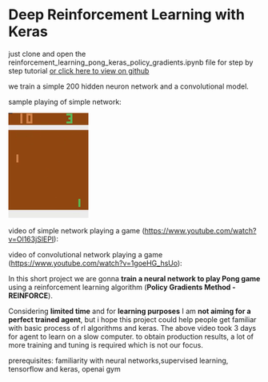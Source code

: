 # Deep Reinforcement Learning with Keras



just clone and open the reinforcement_learning_pong_keras_policy_gradients.ipynb file for step by step tutorial
[or click here to view on github](/reinforcement_learning_pong_keras_policy_gradients.ipynb)

we train a simple 200 hidden neuron network and a convolutional model.

sample playing of simple network:

![](simple_network.gif)


video of simple network playing a game (https://www.youtube.com/watch?v=Ol163jSlEPI): 

video of convolutional network playing a game (https://www.youtube.com/watch?v=1goeHG_hsUo):


In this short project we are gonna **train a neural network to play Pong game** using a reinforcement learning algorithm (**Policy Gradients Method - REINFORCE**). 

Considering **limited time** and for **learning purposes** I am **not aiming for a perfect trained agent**, but i hope this project could help people get familiar with basic process of rl algorithms and keras. The above video took 3 days for agent to learn on a slow computer. to obtain production results, a lot of more training and tuning is required which is not our focus. 

prerequisites:
familiarity with neural networks,supervised learning, tensorflow and keras, openai gym


